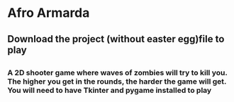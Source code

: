 <html>
<head>
<title> </title>
</head>

<body> 
	<h1> Afro Armarda </h1>
	<h2> Download the project (without easter egg)file to play <h2>
	<h3> A 2D shooter game where waves of zombies will try to kill you.
	     The higher you get in the rounds, the harder the game will get.
		You will need to have Tkinter and pygame installed to play </h3>
</body>


</html>
